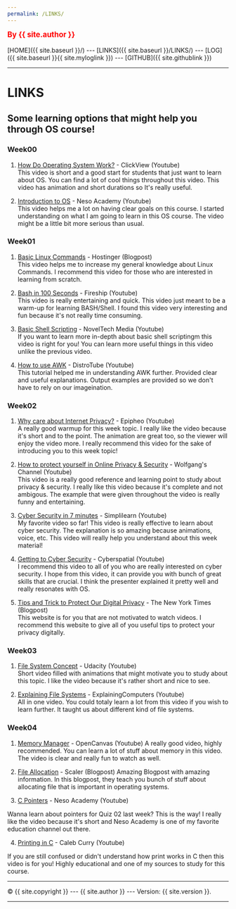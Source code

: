 ```yaml
---
permalink: /LINKS/
---
```


<span style="color:red; font-weight:bold; font-size:larger;">By {{ site.author }}</span>
<br><br>
[HOME]({{ site.baseurl }}/) ---
[LINKS]({{ site.baseurl }}/LINKS/) ---
[LOG]({{ site.baseurl }}{{ site.myloglink }}) ---
[GITHUB]({{ site.githublink }})
<br>
<hr>

# LINKS

## Some learning options that might help you through OS course!

### Week00

1. [How Do Operating System Work?](https://www.youtube.com/watch?v=GjNp0bBrjmU) - ClickView (Youtube) <br>
This video is short and a good start for students that just want to learn about OS. You can find a lot of cool things throughout this video. This video has animation and short durations so It's really useful. 

2. [Introduction to OS](https://www.youtube.com/watch?v=vBURTt97EkA) - Neso Academy (Youtube) <br>
This video helps me a lot on having clear goals on this course. I started understanding on what I am going to learn in this OS course. The video might be a little bit more serious than usual. 

### Week01 

1. [Basic Linux Commands](https://www.hostinger.com/tutorials/linux-commands) - Hostinger (Blogpost) <br>
This video helps me to increase my general knowledge about Linux Commands. I recommend this video for those who are interested in learning from scratch.
 
2. [Bash in 100 Seconds](https://www.youtube.com/watch?v=I4EWvMFj37g) - Fireship (Youtube) <br>
This video is really entertaining and quick. This video just meant to be a warm-up for learning BASH/Shell. I found this video very interesting and fun because it's not really time consuming.

3. [Basic Shell Scripting](https://www.youtube.com/watch?v=Zl7npywCB84) - NovelTech Media (Youtube) <br>
If you want to learn more in-depth about basic shell scriptingm this video is right for you! You can learn more useful things in this video unlike the previous video. 

4. [How to use AWK](https://www.youtube.com/watch?v=9YOZmI-zWok) - DistroTube (Youtube) <br>
This tutorial helped me in understanding AWK further. Provided clear and useful explanations. Output examples are provided so we don't have to rely on our imageination.

### Week02 

1. [Why care about Internet Privacy?](https://www.youtube.com/watch?v=85mu9PLWCuI) - Epipheo (Youtube) <br>
A really good warmup for this week topic. I really like the video because it's short and to the point. The animation are great too, so the viewer will enjoy the video more. I really recommend this video for the sake of introducing you to this week topic!

2. [How to protect yourself in Online Privacy & Security](https://www.youtube.com/watch?v=qZE45J-MIUg) - Wolfgang's Channel (Youtube) <br>
This video is a really good reference and learning point to study about privacy & security. I really like this video because it's complete and not ambigous. The example that were given throughout the video is really funny and entertaining. 

3. [Cyber Security in 7 minutes](https://www.youtube.com/watch?v=inWWhr5tnEA) - Simplilearn (Youtube) <br>
My favorite video so far! This video is really effective to learn about cyber security. The explanation is so amazing because animations, voice, etc. This video will really help you understand about this week material!

4. [Getting to Cyber Security](https://www.youtube.com/watch?v=Kx4y9c7w2JQ) - Cyberspatial (Youtube) <br>
I recommend this video to all of you who are really interested on cyber security. I hope from this video, it can provide you with bunch of great skills that are crucial. I think the presenter explained it pretty well and really resonates with OS.  

5. [Tips and Trick to Protect Our Digital Privacy](https://www.nytimes.com/guides/privacy-project/how-to-protect-your-digital-privacy) - The New York Times (Blogpost) <br>
This website is for you that are not motivated to watch videos. I recommend this website to give all of you useful tips to protect your privacy digitally. 

### Week03 

1. [File System Concept](https://www.youtube.com/watch?v=mzUyMy7Ihk0) - Udacity (Youtube) <br>
Short video filled with animations that might motivate you to study about this topic. I like the video because it's rather short and nice to see. 

2. [Explaining File Systems](https://www.youtube.com/watch?v=_h30HBYxtws) - ExplainingComputers (Youtube) <br>
All in one video. You could totaly learn a lot from this video if you wish to learn further. It taught us about different kind of file systems. 

### Week04 

1. [Memory Manager](https://www.youtube.com/watch?v=qdkxXygc3rE) - OpenCanvas (Youtube)
A really good video, highly recommended. You can learn a lot of stuff about memory in this video. The video is clear and really fun to watch as well.

2. [File Allocation](https://www.scaler.com/topics/file-allocation-methods-in-os/) - Scaler (Blogpost)
Amazing Blogpost with amazing information. In this blogpost, they teach you bunch of stuff about allocating file that is important in operating systems. 

3. [C Pointers](https://www.youtube.com/watch?v=f2i0CnUOniA) - Neso Academy (Youtube)

Wanna learn about pointers for Quiz 02 last week? This is the way! I really like the video because it's short and Neso Academy is one of my favorite education channel out there.

4. [Printing in C](https://www.youtube.com/watch?v=tPlT9mg7bkw) - Caleb Curry (Youtube)

If you are still confused or didn't understand how print works in C then this video is for you! Highly educational and one of my sources to study for this course.

<hr>
&copy; {{ site.copyright }} --- {{ site.author }} --- Version: {{ site.version }}.
<hr>
<br>